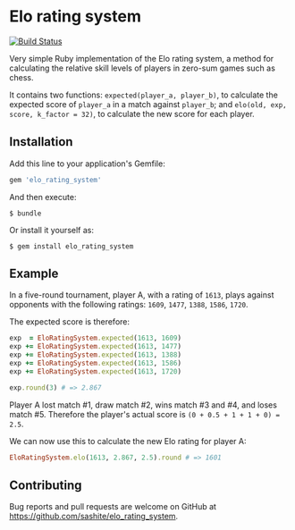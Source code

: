 # Elo rating system

[![Build Status](https://travis-ci.org/sashite/elo_rating_system.svg?branch=master)](https://travis-ci.org/sashite/elo_rating_system)

Very simple Ruby implementation of the Elo rating system, a method for calculating the relative skill levels of players in zero-sum games such as chess.

It contains two functions: `expected(player_a, player_b)`, to calculate the expected score of `player_a` in a match against `player_b`; and `elo(old, exp, score, k_factor = 32)`, to calculate the new score for each player.

## Installation

Add this line to your application's Gemfile:

```ruby
gem 'elo_rating_system'
```

And then execute:

    $ bundle

Or install it yourself as:

    $ gem install elo_rating_system

## Example

In a five-round tournament, player A, with a rating of `1613`, plays against opponents with the following ratings: `1609`, `1477`, `1388`, `1586`, `1720`.

The expected score is therefore:

```ruby
exp  = EloRatingSystem.expected(1613, 1609)
exp += EloRatingSystem.expected(1613, 1477)
exp += EloRatingSystem.expected(1613, 1388)
exp += EloRatingSystem.expected(1613, 1586)
exp += EloRatingSystem.expected(1613, 1720)

exp.round(3) # => 2.867
```

Player A lost match #1, draw match #2, wins match #3 and #4, and loses match #5.
Therefore the player's actual score is `(0 + 0.5 + 1 + 1 + 0) = 2.5`.

We can now use this to calculate the new Elo rating for player A:

```ruby
EloRatingSystem.elo(1613, 2.867, 2.5).round # => 1601
```

## Contributing

Bug reports and pull requests are welcome on GitHub at https://github.com/sashite/elo_rating_system.
